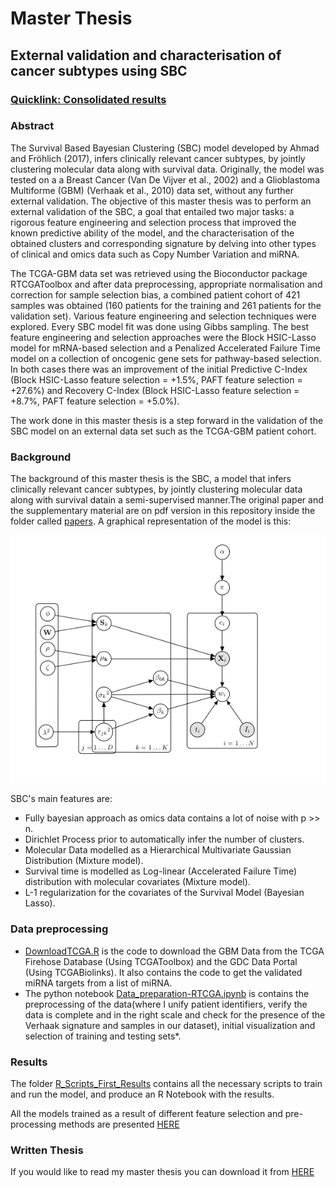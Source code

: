 # Master Thesis
## External validation and characterisation of cancer subtypes using SBC
### [Quicklink: Consolidated results](https://camiladuitama.github.io/MasterThesis/)

### Abstract
The Survival Based Bayesian Clustering (SBC) model developed by Ahmad and Fröhlich (2017), infers clinically relevant cancer subtypes, by jointly clustering molecular data along with survival data. Originally, the model was tested on a a Breast Cancer (Van De Vijver et al., 2002) and a Glioblastoma Multiforme (GBM) (Verhaak et al., 2010) data set, without any further external validation. The objective of this master thesis was to perform an external validation of the SBC, a goal that entailed two major tasks: a rigorous feature engineering and selection process that improved the known predictive ability of the model, and the characterisation of the obtained clusters and corresponding signature by delving into other types of clinical and omics data such as Copy Number Variation and miRNA.

The TCGA-GBM data set was retrieved using the Bioconductor package RTCGAToolbox and after data preprocessing, appropriate normalisation and correction for sample selection bias, a combined patient cohort of 421 samples was obtained (160 patients for the training and 261 patients for the validation set). Various feature engineering and selection techniques were explored. Every SBC model fit was done using Gibbs sampling. The best feature engineering and selection approaches were the Block HSIC-Lasso model for mRNA-based selection and a Penalized Accelerated Failure Time model on a collection of oncogenic gene sets for pathway-based selection. In both cases there was an improvement of the initial Predictive C-Index (Block HSIC-Lasso feature selection = +1.5%, PAFT feature selection = +27.6%) and Recovery C-Index (Block HSIC-Lasso feature selection = +8.7%, PAFT feature selection = +5.0%). 

The work done in this master thesis is a step forward in the validation of the SBC model on an external data set such as the TCGA-GBM patient cohort.

### Background
The background of this master thesis is the SBC, a model that infers clinically relevant cancer subtypes, by jointly clustering molecular data along with survival datain a semi-supervised manner.The original paper and the supplementary material are on pdf version in this repository inside the folder called [papers](/papers/). A graphical representation of the model is this:

![SBC](/images/Graphical_model_SBC.png)

SBC's main features are:
- Fully bayesian approach as omics data contains a lot of noise with p >> n.
- Dirichlet Process prior to automatically infer the number of clusters.
- Molecular Data modelled as a Hierarchical Multivariate Gaussian Distribution (Mixture model).
- Survival time is modelled as Log-linear (Accelerated Failure Time) distribution with molecular covariates (Mixture model).
- L-1 regularization for the covariates of the Survival Model (Bayesian Lasso).

### Data preprocessing
- [DownloadTCGA.R](DownloadTCGA.R) is the code to download the GBM Data from the TCGA Firehose Database (Using TCGAToolbox) and the GDC Data Portal (Using TCGABiolinks). It also contains the code to get the validated miRNA targets from a list of miRNA.
- The python notebook [Data_preparation-RTCGA.ipynb](Data%20preparation-RTCGA.ipynb) is contains the preprocessing of the data(where I unify patient identifiers, verify the data is complete and in the right scale and check for the presence of the Verhaak signature and samples in our dataset), initial visualization and selection of training and testing sets*.

### Results
The folder [R_Scripts_First_Results](/R_Scripts_First_Results/) contains all the necessary scripts to train and run the model, and produce an R Notebook with the results.

All the  models trained as a result of different feature selection and pre-processing methods are presented [HERE](https://camiladuitama.github.io/MasterThesis/)

### Written Thesis
If you would like to read my master thesis you can download it from [HERE](https://github.com/CamilaDuitama/MasterThesis/blob/master/Master%20thesis%20final%20version.pdf)

